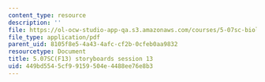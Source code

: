 ```yaml
---
content_type: resource
description: ''
file: https://ol-ocw-studio-app-qa.s3.amazonaws.com/courses/5-07sc-biological-chemistry-i-fall-2013/449bd5545cf99159504e4488ee76e8b3_sb_session13.pdf
file_type: application/pdf
parent_uid: 8105f8e5-4a43-4afc-cf2b-0cfeb0aa9832
resourcetype: Document
title: 5.07SC(F13) storyboards session 13
uid: 449bd554-5cf9-9159-504e-4488ee76e8b3
---
```

